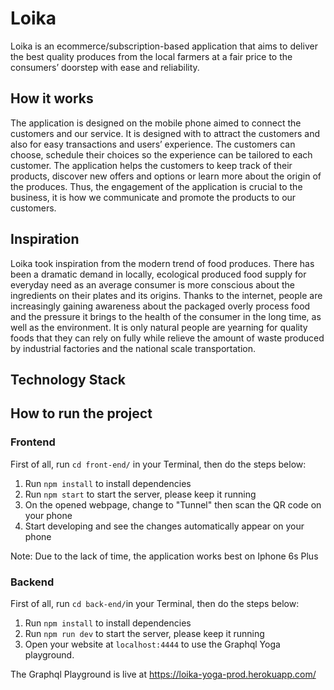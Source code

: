 # Loika

Loika is an ecommerce/subscription-based application that aims to deliver the best quality produces from the local farmers at a fair price to the consumers’ doorstep with ease and reliability. 

## How it works

The application is designed on the mobile phone aimed to connect the customers and our service. It is designed with to attract the customers and also for easy transactions and users’ experience. The customers can choose, schedule their choices so the experience can be tailored to each customer. 
The application helps the customers to keep track of their products, discover new offers and options or learn more about the origin of the produces. Thus, the engagement of the application is crucial to the business, it is how we communicate and promote the products to our customers. 

## Inspiration
Loika took inspiration from the modern trend of food produces. There has been a dramatic demand in locally, ecological produced food supply for everyday need as an average consumer is more conscious about the ingredients on their plates and its origins. Thanks to the internet, people are increasingly gaining awareness about the packaged overly process food and the pressure it brings to the health of the consumer in the long time, as well as the environment. It is only natural people are yearning for quality foods that they can rely on fully while relieve the amount of waste produced by industrial factories and the national scale transportation.

## Technology Stack



## How to run the project

### Frontend
First of all, run `cd front-end/` in your Terminal, then do the steps below:

1. Run `npm install` to install dependencies
2. Run `npm start` to start the server, please keep it running
3. On the opened webpage, change to "Tunnel" then scan the QR code on your phone
4. Start developing and see the changes automatically appear on your phone

Note: Due to the lack of time, the application works best on Iphone 6s Plus

### Backend

First of all, run `cd back-end/`in your Terminal, then do the steps below:

1. Run `npm install` to install dependencies
2. Run `npm run dev` to start the server, please keep it running
3. Open your website at `localhost:4444` to use the Graphql Yoga playground.

The Graphql Playground is live at https://loika-yoga-prod.herokuapp.com/
